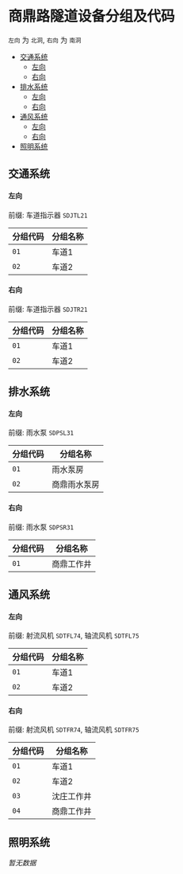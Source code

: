 # 商鼎路隧道设备分组及代码

`左向` 为 `北洞`, `右向` 为 `南洞`

- [交通系统](#交通系统)
  - [左向](#左向)
  - [右向](#右向)
- [排水系统](#排水系统)
  - [左向](#左向-1)
  - [右向](#右向-1)
- [通风系统](#通风系统)
  - [左向](#左向-2)
  - [右向](#右向-2)
- [照明系统](#照明系统)

## 交通系统
#### 左向
前缀: 车道指示器 `SDJTL21`

分组代码 | 分组名称
--------|---------
`01` | 车道1
`02` | 车道2

#### 右向
前缀: 车道指示器 `SDJTR21`

分组代码 | 分组名称
--------|---------
`01` | 车道1
`02` | 车道2

## 排水系统
#### 左向
前缀: 雨水泵 `SDPSL31`

分组代码 | 分组名称
--------|---------
`01` | 雨水泵房
`02` | 商鼎雨水泵房

#### 右向
前缀: 雨水泵 `SDPSR31`

分组代码 | 分组名称
--------|---------
`01` | 商鼎工作井

## 通风系统
#### 左向
前缀: 射流风机 `SDTFL74`, 轴流风机 `SDTFL75`

分组代码 | 分组名称
--------|---------
`01` | 车道1
`02` | 车道2

#### 右向
前缀: 射流风机 `SDTFR74`, 轴流风机 `SDTFR75`

分组代码 | 分组名称
--------|---------
`01` | 车道1
`02` | 车道2
`03` | 沈庄工作井
`04` | 商鼎工作井

## 照明系统
*暂无数据*

